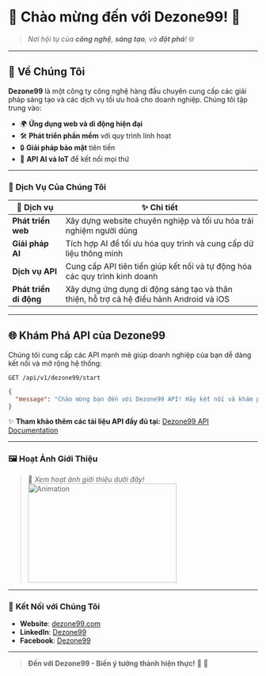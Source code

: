 
# 🎉 **Chào mừng đến với Dezone99!** 🎉

> _Nơi hội tụ của **công nghệ**, **sáng tạo**, và **đột phá**!_ 🌐

---

## 🚀 Về Chúng Tôi

**Dezone99** là một công ty công nghệ hàng đầu chuyên cung cấp các giải pháp sáng tạo và các dịch vụ tối ưu hoá cho doanh nghiệp. Chúng tôi tập trung vào:

- 🌍 **Ứng dụng web và di động hiện đại**
- 🛠️ **Phát triển phần mềm** với quy trình linh hoạt
- 🔒 **Giải pháp bảo mật** tiên tiến
- 🤖 **API AI và IoT** để kết nối mọi thứ

---

### 🌈 **Dịch Vụ Của Chúng Tôi**

| 💼 **Dịch vụ**       | ✨ **Chi tiết**                                                                                |
|----------------------|-----------------------------------------------------------------------------------------------|
| **Phát triển web**   | Xây dựng website chuyên nghiệp và tối ưu hóa trải nghiệm người dùng                           |
| **Giải pháp AI**     | Tích hợp AI để tối ưu hóa quy trình và cung cấp dữ liệu thông minh                           |
| **Dịch vụ API**      | Cung cấp API tiên tiến giúp kết nối và tự động hóa các quy trình kinh doanh                  |
| **Phát triển di động**| Xây dựng ứng dụng di động sáng tạo và thân thiện, hỗ trợ cả hệ điều hành Android và iOS     |

---

## 🌐 **Khám Phá API của Dezone99**

Chúng tôi cung cấp các API mạnh mẽ giúp doanh nghiệp của bạn dễ dàng kết nối và mở rộng hệ thống:

```http
GET /api/v1/dezone99/start
```

```json
{
  "message": "Chào mừng bạn đến với Dezone99 API! Hãy kết nối và khám phá thêm!"
}
```

✨ **Tham khảo thêm các tài liệu API đầy đủ tại:** [Dezone99 API Documentation](https://api.dezone99.com/docs)

---

### 🖼️ **Hoạt Ảnh Giới Thiệu**

> 📢 *Xem hoạt ảnh giới thiệu dưới đây!*  
> <img src="https://media.giphy.com/media/26tPplGWjN0xLybiU/giphy.gif" width="300" height="200" alt="Animation">

---

### 🔗 **Kết Nối với Chúng Tôi**

- **Website**: [dezone99.com](https://dezone99.com)
- **LinkedIn**: [Dezone99](https://www.linkedin.com/company/dezone99)
- **Facebook**: [Dezone99](https://www.facebook.com/dezone99)

---

> **Đến với Dezone99 - Biến ý tưởng thành hiện thực!** 🚀 🌈
